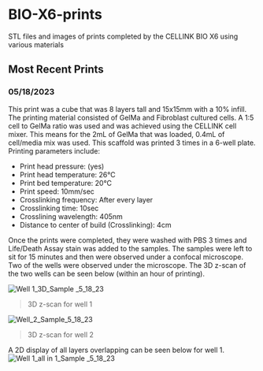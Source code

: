 # BIO-X6-prints
 STL files and images of prints completed by the CELLINK BIO X6 using various materials
 
 ## Most Recent Prints
 ### 05/18/2023
 This print was a cube that was 8 layers tall and 15x15mm with a 10% infill. The printing material consisted of GelMa and Fibroblast cultured cells. A 1:5 cell to GelMa ratio was used and was achieved using the CELLINK cell mixer. This means for the 2mL of GelMa that was loaded, 0.4mL of cell/media mix was used. This scaffold was printed 3 times in a 6-well plate. Printing parameters include:
 * Print head pressure: (yes)
 * Print head temperature: 26°C
 * Print bed temperature: 20°C
 * Print speed: 10mm/sec
 * Crosslinking frequency: After every layer
 * Crosslinking time: 10sec
 * Crosslining wavelength: 405nm
 * Distance to center of build (Crosslinking): 4cm

Once the prints were completed, they were washed with PBS 3 times and Life/Death Assay stain was added to the samples. The samples were left to sit for 15 minutes and then were observed under a confocal microscope. Two of the wells were observed under  the microscope. The 3D z-scan of the two wells can be seen below (within an hour of printing). 
 
![Well 1_3D_Sample _5_18_23](https://github.com/belaperdomo/BIO-X6-prints/assets/101987425/fb4d7e0d-6695-4131-ac5f-3030bb0fcf35)
>3D z-scan for well 1

![Well_2_Sample_5_18_23](https://github.com/belaperdomo/BIO-X6-prints/assets/101987425/dd0a657f-b3ac-4ed4-a03b-858540a45f25)
>3D z-scan for well 2

A 2D display of all layers overlapping can be seen below for well 1.
![Well 1_all in 1_Sample _5_18_23](https://github.com/belaperdomo/BIO-X6-prints/assets/101987425/fb1ffacc-4b6e-4c7b-add6-af79175fe523)

